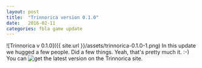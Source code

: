 ```yaml
---
layout: post
title:  "Trinnorica version 0.1.0"
date:   2016-02-11
categories: fbla game update
---
```

![Trinnorica v 0.1.0]({{ site.url }}/assets/trinnorica-0.1.0-1.png)
In this update we hugged a few people. Did a few things. Yeah, that's pretty much it. :-)
You can ![get the latest version](http://FBLA-game.github.io) on the Trinnorica site.

